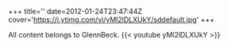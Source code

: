 +++
title=''
date=2012-01-24T23:47:44Z
cover='https://i.ytimg.com/vi/yMl2lDLXUkY/sddefault.jpg'
+++

All content belongs to GlennBeck.
{{< youtube yMl2lDLXUkY >}}
